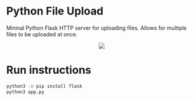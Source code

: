 # Python File Upload

Mininal Python Flask HTTP server for uploading files.
Allows for multiple files to be uploaded at once.

<p align="center">
  <img src="https://github.com/ckrbl/Python-Filesend/assets/99300381/095e0459-03f0-4fd1-89ab-4d36df1ae615" />
</p>


# Run instructions

```sh
python3 -m pip install flask
python3 app.py
```
